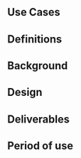 # <Project name>

## Use Cases

## Definitions

## Background

## Design

## Deliverables

## Period of use